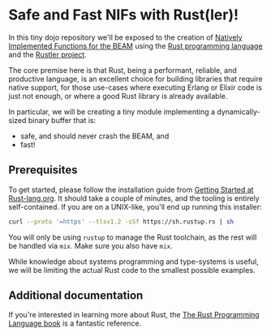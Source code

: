# Safe and Fast NIFs with Rust(ler)!

In this tiny dojo repository we'll be exposed to the creation of [Natively
Implemented Functions for the BEAM](http://erlang.org/doc/man/erl_nif.html)
using the [Rust programming language](https://www.rust-lang.org/) and the
[Rustler project](https://github.com/rusterlium/rustler).

The core premise here is that Rust, being a performant, reliable, and
productive language, is an excellent choice for building libraries that require
native support, for those use-cases where executing Erlang or Elixir code is
just not enough, or where a good Rust library is already available.

In particular, we will be creating a tiny module implementing a
dynamically-sized binary buffer that is:

* safe, and should never crash the BEAM, and
* fast!

## Prerequisites

To get started, please follow the installation guide from [Getting Started at
Rust-lang.org](https://www.rust-lang.org/learn/get-started). It should take a
couple of minutes, and the tooling is entirely self-contained. If you are on a
UNIX-like, you'll end up running this installer:

```sh
curl --proto '=https' --tlsv1.2 -sSf https://sh.rustup.rs | sh
```

You will only be using `rustup` to manage the Rust toolchain, as the rest will
be handled via `mix`. Make sure you also have `mix`.

While knowledge about systems programming and type-systems is useful, we will be
limiting the actual Rust code to the smallest possible examples.


## Additional documentation

If you're interested in learning more about Rust, the [The Rust Programming
Language book](https://doc.rust-lang.org/stable/book/) is a fantastic
reference.
